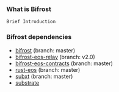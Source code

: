 ### What is Bifrost
```
Brief Introduction
```

### Bifrost dependencies
- [bifrost](https://github.com/bifrost-finance/bifrost) (branch: master)
- [bifrost-eos-relay](https://github.com/bifrost-finance/bifrost-eos-relay) (branch: v2.0)
- [bifrost-eos-contracts](https://github.com/bifrost-finance/bifrost-eos-contracts) (branch: master)
- [rust-eos](https://github.com/bifrost-finance/rust-eos) (branch: master)
- [subxt](https://github.com/paritytech/substrate-subxt) (branch: master)
- [substrate](https://github.com/paritytech/substrate)
